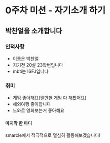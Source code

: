 # 0주차 미션 - 자기소개 하기
## 박찬얼을 소개합니다
### 인적사항
- 이름은 박찬얼
- 지기전 20살 23학번입니다
- mbti는 ISFJ입니다

### 취미
- 게임 좋아해요(웬만한 게임 다 해봤어요)
- 해외여행 좋아합니다
- 느와르 영화보는거 좋아해요

#### 마지막 한 마디 
smarcle에서 적극적으로 열심히 활동해보겠습니다!
